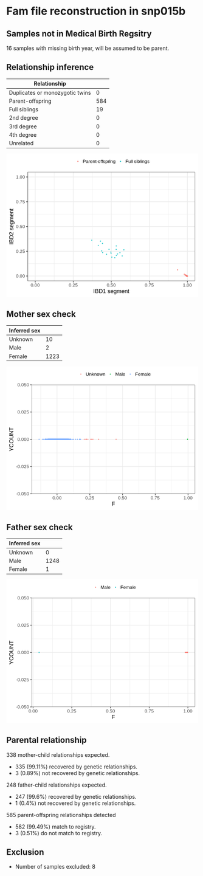 # Fam file reconstruction in snp015b
## Samples not in Medical Birth Regsitry
16 samples with missing birth year, will be assumed to be parent.
## Relationship inference
| Relationship |   |
| ------------ | - |
| Duplicates or monozygotic twins| 0 |
| Parent-offspring| 584 |
| Full siblings| 19 |
| 2nd degree| 0 |
| 3rd degree| 0 |
| 4th degree| 0 |
| Unrelated| 0 |

![](fam_reconstruction/ibd_plot.png)
## Mother sex check
| Inferred sex |   |
| ------------ | - |
| Unknown | 10 |
| Male | 2 |
| Female | 1223 |

![](fam_reconstruction/mother_sex_plot.png)
## Father sex check
| Inferred sex |   |
| ------------ | - |
| Unknown | 0 |
| Male | 1248 |
| Female | 1 |

![](fam_reconstruction/father_sex_plot.png)
## Parental relationship
338 mother-child relationships expected.
- 335 (99.11%) recovered by genetic relationships.
- 3 (0.89%) not recovered by genetic relationships.


248 father-child relationships expected.
- 247 (99.6%) recovered by genetic relationships.
- 1 (0.4%) not recovered by genetic relationships.


585 parent-offspring relationships detected
- 582 (99.49%) match to registry.
- 3 (0.51%) do not match to registry.


## Exclusion
- Number of samples excluded: 8
